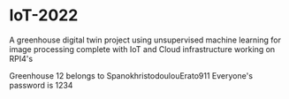 # IoT-2022
A greenhouse digital twin project using unsupervised machine learning for image processing complete with IoT and Cloud infrastructure working on RPI4's

Greenhouse 12 belongs to SpanokhristodoulouErato911
Everyone's password is 1234
